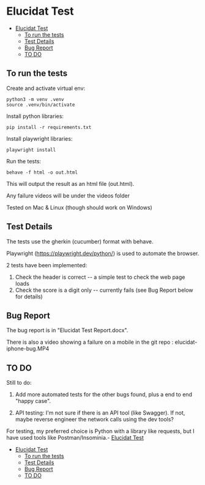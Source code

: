 # Elucidat Test

- [Elucidat Test](#elucidat-test)
  - [To run the tests](#to-run-the-tests)
  - [Test Details](#test-details)
  - [Bug Report](#bug-report)
  - [TO DO](#to-do)


## To run the tests

Create and activate virtual env:

```
python3 -m venv .venv
source .venv/bin/activate
```

Install python libraries:

```
pip install -r requirements.txt
```

Install playwright libraries:

```
playwright install
```

Run the tests:



```
behave -f html -o out.html

```

This will output the result as an html file (out.html).

Any failure videos will be under the videos folder

Tested on Mac & Linux (though should work on Windows)

## Test Details

The tests use the gherkin (cucumber) format with behave.

Playwright (https://playwright.dev/python/) is used to automate the browser.

2 tests have been implemented:

1. Check the header is correct -- a simple test to check the web page loads
2. Check the score is a digit only -- currently fails (see Bug Report below for details)

## Bug Report

The bug report is in "Elucidat Test Report.docx".

 There is also a video showing a failure on a mobile in the git repo : elucidat-iphone-bug.MP4


## TO DO

Still to do:

1. Add more automated tests for the other bugs found, plus a end to end "happy case".


2. API testing: I'm not sure if there is an API tool (like Swagger). If not, maybe reverse engineer the network calls using the dev tools?

For testing, my preferred choice is Python with a library like requests, but I have used tools like Postman/Insominia.- [Elucidat Test](#elucidat-test)
- [Elucidat Test](#elucidat-test)
  - [To run the tests](#to-run-the-tests)
  - [Test Details](#test-details)
  - [Bug Report](#bug-report)
  - [TO DO](#to-do)
